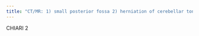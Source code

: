 ```yaml
---
title: "CT/MR: 1) small posterior fossa 2) herniation of cerebellar tonsils into foramen magnum 3) 4th vent elongated &amp; displaced caudally 4) &quot;beaked&quot; tectum 5) &quot;towering cerebellum&quot; w/ vermis up through tentorial incisura 6) interdigitation of sulci across midline 7) hydrocephalus 8) all w/ myelomeningocele (ask) 9) ass w/ syrinx &amp; dysgenesis corpus callosum US: 1) &quot;lemon sign&quot;: bifrontal calvarial indentation ass w/ spina bifida 2) &quot;banana sign&quot;: cerebellum wraped around brainstem due to downward traction on cord CHIARI 3: same as 2 w/ occipital cephalocele( not myelomeningocele)"
---
```

CHIARI 2

